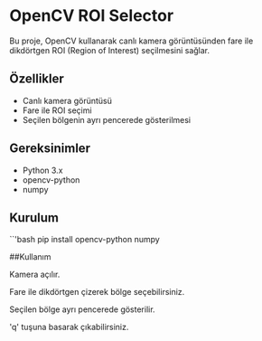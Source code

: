 # OpenCV ROI Selector

Bu proje, OpenCV kullanarak canlı kamera görüntüsünden fare ile dikdörtgen ROI (Region of Interest) seçilmesini sağlar.

## Özellikler

- Canlı kamera görüntüsü
- Fare ile ROI seçimi
- Seçilen bölgenin ayrı pencerede gösterilmesi

## Gereksinimler

- Python 3.x
- opencv-python
- numpy

## Kurulum

``'bash
pip install opencv-python numpy

##Kullanım

Kamera açılır.

Fare ile dikdörtgen çizerek bölge seçebilirsiniz.

Seçilen bölge ayrı pencerede gösterilir.

'q' tuşuna basarak çıkabilirsiniz.

